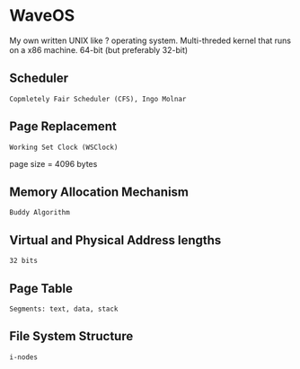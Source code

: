 # WaveOS
My own written UNIX like ? operating system.
Multi-threded kernel that runs on a x86 machine.
64-bit (but preferably 32-bit)

## Scheduler
```
Copmletely Fair Scheduler (CFS), Ingo Molnar
```

## Page Replacement
```
Working Set Clock (WSClock)
```
page size = 4096 bytes

## Memory Allocation Mechanism
```
Buddy Algorithm
```

## Virtual and Physical Address lengths
```
32 bits
```

## Page Table
```
Segments: text, data, stack
```


## File System Structure
```
i-nodes
```

